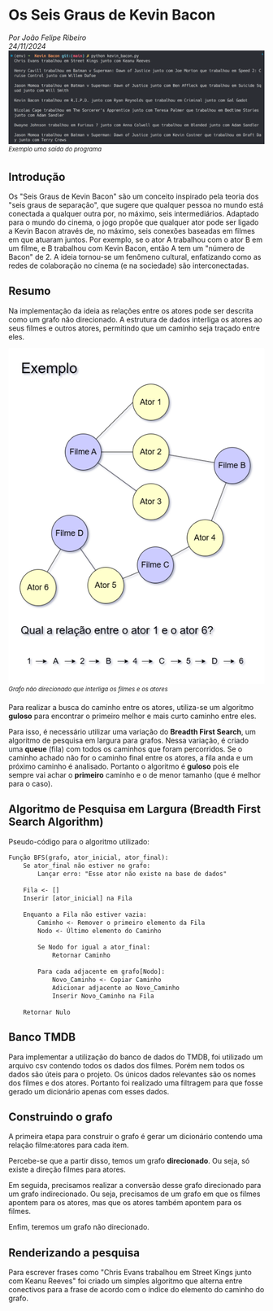 # Os Seis Graus de Kevin Bacon
_Por João Felipe Ribeiro_  
_24/11/2024_
![demo](image-1.png)  
<sup>_Exemplo uma saída do programa_</sup>

## Introdução

Os "Seis Graus de Kevin Bacon" são um conceito inspirado pela teoria dos "seis graus de separação", que sugere que qualquer pessoa no mundo está conectada a qualquer outra por, no máximo, seis intermediários. Adaptado para o mundo do cinema, o jogo propõe que qualquer ator pode ser ligado a Kevin Bacon através de, no máximo, seis conexões baseadas em filmes em que atuaram juntos. Por exemplo, se o ator A trabalhou com o ator B em um filme, e B trabalhou com Kevin Bacon, então A tem um "número de Bacon" de 2. A ideia tornou-se um fenômeno cultural, enfatizando como as redes de colaboração no cinema (e na sociedade) são interconectadas.

## Resumo

Na implementação da ideia as relações entre os atores pode ser descrita como um grafo não direcionado. A estrutura de dados interliga os atores ao seus filmes e outros atores, permitindo que um caminho seja traçado entre eles.


![diagram](image.png)  
<sup>_Grafo não direcionado que interliga os filmes e os atores_</sup>

Para realizar a busca do caminho entre os atores, utiliza-se um algoritmo **guloso** para encontrar o primeiro melhor e mais curto caminho entre eles.

Para isso, é necessário utilizar uma variação do **Breadth First Search**, um algoritmo de pesquisa em largura para grafos. Nessa variação, é criado uma **queue** (fila) com todos os caminhos que foram percorridos. Se o caminho achado não for o caminho final entre os atores, a fila anda e um próximo caminho é analisado. Portanto o algoritmo é **guloso** pois ele sempre vai achar o **primeiro** caminho e o de menor tamanho (que é melhor para o caso).

## Algoritmo de Pesquisa em Largura (Breadth First Search Algorithm)

Pseudo-código para o algoritmo utilizado:

```
Função BFS(grafo, ator_inicial, ator_final):
    Se ator_final não estiver no grafo:
        Lançar erro: "Esse ator não existe na base de dados"

    Fila <- []
    Inserir [ator_inicial] na Fila

    Enquanto a Fila não estiver vazia:
        Caminho <- Remover o primeiro elemento da Fila
        Nodo <- Último elemento do Caminho

        Se Nodo for igual a ator_final:
            Retornar Caminho

        Para cada adjacente em grafo[Nodo]:
            Novo_Caminho <- Copiar Caminho
            Adicionar adjacente ao Novo_Caminho
            Inserir Novo_Caminho na Fila

    Retornar Nulo
```

## Banco TMDB

Para implementar a utilização do banco de dados do TMDB, foi utilizado um arquivo csv contendo todos os dados dos filmes. Porém nem todos os dados são úteis para o projeto. Os únicos dados relevantes são os nomes dos filmes e dos atores. Portanto foi realizado uma filtragem para que fosse gerado um dicionário apenas com esses dados.

## Construindo o grafo

A primeira etapa para construir o grafo é gerar um dicionário contendo uma relação filme:atores para cada item.

Percebe-se que a partir disso, temos um grafo **direcionado**. Ou seja, só existe a direção filmes para atores.

Em seguida, precisamos realizar a conversão desse grafo direcionado para um grafo indirecionado. Ou seja, precisamos de um grafo em que os filmes apontem para os atores, mas que os atores também apontem para os filmes.

Enfim, teremos um grafo não direcionado.

## Renderizando a pesquisa

Para escrever frases como "Chris Evans trabalhou em Street Kings junto com Keanu Reeves" foi criado um simples algoritmo que alterna entre conectivos para a frase de acordo com o índice do elemento do caminho do grafo.
